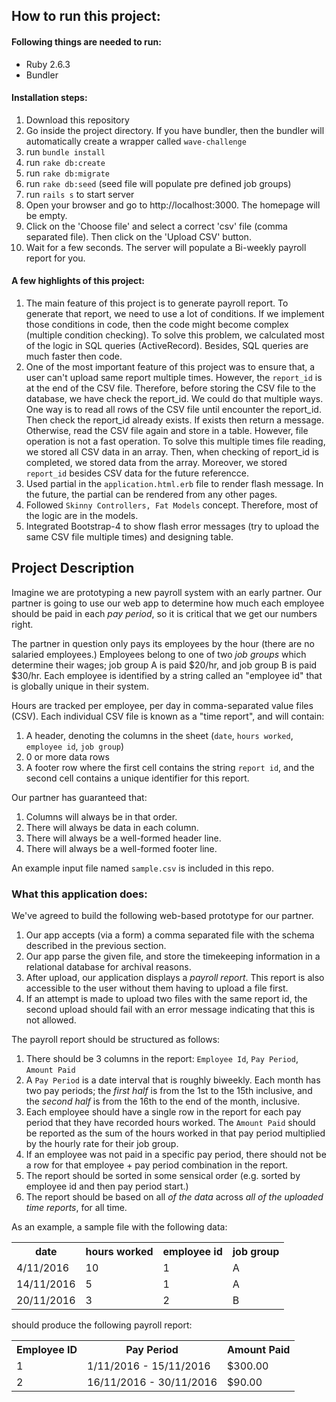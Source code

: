 ## How to run this project:

#### Following things are needed to run:

- Ruby 2.6.3
- Bundler

#### Installation steps:

1. Download this repository
1. Go inside the project directory. If you have bundler, then the bundler will automatically create a wrapper called `wave-challenge`
1. run `bundle install`
1. run `rake db:create`
1. run `rake db:migrate`
1. run `rake db:seed` (seed file will populate pre defined job groups)
1. run `rails s` to start server
1. Open your browser and go to http://localhost:3000. The homepage will be empty.
1. Click on the 'Choose file' and select a correct 'csv' file (comma separated file). Then click on the 'Upload CSV' button.
1. Wait for a few seconds. The server will populate a Bi-weekly payroll report for you.

#### A few highlights of this project:

1. The main feature of this project is to generate payroll report. To generate that report, we need to use a lot of conditions. If we implement those conditions in code, then the code might become complex (multiple condition checking). To solve this problem, we calculated most of the logic in SQL queries (ActiveRecord). Besides, SQL queries are much faster then code.
1. One of the most important feature of this project was to ensure that, a user can't upload same report multiple times. However, the `report_id` is at the end of the CSV file. Therefore, before storing the CSV file to the database, we have check the report_id. We could do that multiple ways. One way is to read all rows of the CSV file until encounter the report_id. Then check the report_id already exists. If exists then return a message. Otherwise, read the CSV file again and store in a table. However, file operation is not a fast operation. To solve this multiple times file reading, we stored all CSV data in an array. Then, when checking of report_id is completed, we stored data from the array. Moreover, we stored `report_id` besides CSV data for the future referencce.  
1. Used partial in the `application.html.erb` file to render flash message. In the future, the partial can be rendered from any other pages.
1. Followed `Skinny Controllers, Fat Models` concept. Therefore, most of the logic are in the models.
1. Integrated Bootstrap-4 to show flash error messages (try to upload the same CSV file multiple times) and designing table.


## Project Description

Imagine we are prototyping a new payroll system with an early partner. Our partner is going to use our web
app to determine how much each employee should be paid in each _pay period_, so
it is critical that we get our numbers right.

The partner in question only pays its employees by the hour (there are no
salaried employees.) Employees belong to one of two _job groups_ which
determine their wages; job group A is paid $20/hr, and job group B is paid
$30/hr. Each employee is identified by a string called an "employee id" that is
globally unique in their system.

Hours are tracked per employee, per day in comma-separated value files (CSV).
Each individual CSV file is known as a "time report", and will contain:

1. A header, denoting the columns in the sheet (`date`, `hours worked`,
   `employee id`, `job group`)
1. 0 or more data rows
1. A footer row where the first cell contains the string `report id`, and the
   second cell contains a unique identifier for this report.

Our partner has guaranteed that:

1. Columns will always be in that order.
1. There will always be data in each column.
1. There will always be a well-formed header line.
1. There will always be a well-formed footer line.

An example input file named `sample.csv` is included in this repo.

### What this application does:

We've agreed to build the following web-based prototype for our partner.

1. Our app accepts (via a form) a comma separated file with the schema
   described in the previous section.
1. Our app parse the given file, and store the timekeeping information in
   a relational database for archival reasons.
1. After upload, our application displays a _payroll report_. This
   report is also accessible to the user without them having to upload a
   file first.
1. If an attempt is made to upload two files with the same report id, the
   second upload should fail with an error message indicating that this is not
   allowed.

The payroll report should be structured as follows:

1. There should be 3 columns in the report: `Employee Id`, `Pay Period`,
   `Amount Paid`
1. A `Pay Period` is a date interval that is roughly biweekly. Each month has
   two pay periods; the _first half_ is from the 1st to the 15th inclusive, and
   the _second half_ is from the 16th to the end of the month, inclusive.
1. Each employee should have a single row in the report for each pay period
   that they have recorded hours worked. The `Amount Paid` should be reported
   as the sum of the hours worked in that pay period multiplied by the hourly
   rate for their job group.
1. If an employee was not paid in a specific pay period, there should not be a
   row for that employee + pay period combination in the report.
1. The report should be sorted in some sensical order (e.g. sorted by employee
   id and then pay period start.)
1. The report should be based on all _of the data_ across _all of the uploaded
   time reports_, for all time.

As an example, a sample file with the following data:

<table>
<tr>
  <th>
    date
  </th>
  <th>
    hours worked
  </th>
  <th>
    employee id
  </th>
  <th>
    job group
  </th>
</tr>
<tr>
  <td>
    4/11/2016
  </td>
  <td>
    10
  </td>
  <td>
    1
  </td>
  <td>
    A
  </td>
</tr>
<tr>
  <td>
    14/11/2016
  </td>
  <td>
    5
  </td>
  <td>
    1
  </td>
  <td>
    A
  </td>
</tr>
<tr>
  <td>
    20/11/2016
  </td>
  <td>
    3
  </td>
  <td>
    2
  </td>
  <td>
    B
  </td>
</tr>
</table>

should produce the following payroll report:

<table>
<tr>
  <th>
    Employee ID
  </th>
  <th>
    Pay Period
  </th>
  <th>
    Amount Paid
  </th>
</tr>
<tr>
  <td>
    1
  </td>
  <td>
    1/11/2016 - 15/11/2016
  </td>
  <td>
    $300.00
  </td>
</tr>
  <td>
    2
  </td>
  <td>
    16/11/2016 - 30/11/2016
  </td>
  <td>
    $90.00
  </td>
</tr>
</table>
